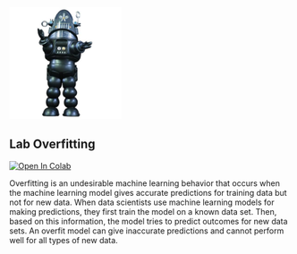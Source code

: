 <img src="images/robby.png" alt="drawing" width="200"/>

## Lab Overfitting 


<a target="_blank" href="https://colab.research.google.com/github/antonioGoncalves64/ML/blob/main/Lab_Overfitting.ipynb">
  <img src="https://colab.research.google.com/assets/colab-badge.svg" alt="Open In Colab"/>
</a>




Overfitting is an undesirable machine learning behavior that occurs when the machine learning model gives accurate predictions for training data but not for new data. When data scientists use machine learning models for making predictions, they first train the model on a known data set. Then, based on this information, the model tries to predict outcomes for new data sets. An overfit model can give inaccurate predictions and cannot perform well for all types of new data.